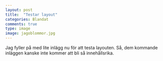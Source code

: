 ```yaml
---
layout: post
title:  "Testar layout"
categories: Blandat
comments: true
type: image
image: jagoblommor.jpg
---
```


Jag fyller på med lite inlägg nu för att testa layouten. Så, dem kommande inläggen kanske inte kommer att bli så innehållsrika.